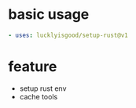 # basic usage
```yaml
- uses: lucklyisgood/setup-rust@v1
```
# feature
* setup rust env
* cache tools